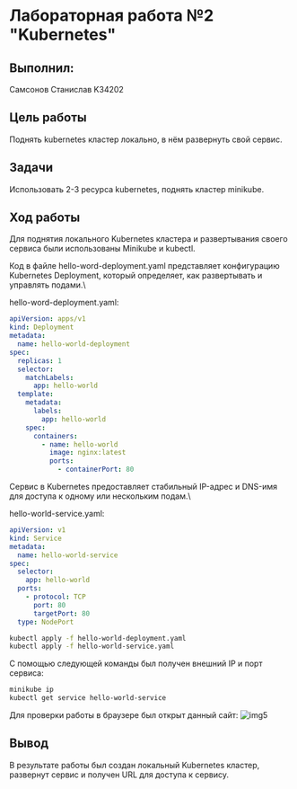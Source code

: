 # Лабораторная работа №2 "Kubernetes"

## Выполнил: 
Самсонов Станислав K34202

## Цель работы

Поднять kubernetes кластер локально, в нём развернуть свой сервис.

## Задачи

Использовать 2-3 ресурса kubernetes, поднять кластер minikube.

## Ход работы

Для поднятия локального Kubernetes кластера и развертывания своего сервиса были использованы Minikube и kubectl.

Код в файле hello-word-deployment.yaml представляет конфигурацию Kubernetes Deployment, который определяет, как развертывать и управлять подами.\

hello-word-deployment.yaml:

```yml
apiVersion: apps/v1
kind: Deployment
metadata:
  name: hello-world-deployment
spec:
  replicas: 1
  selector:
    matchLabels:
      app: hello-world
  template:
    metadata:
      labels:
        app: hello-world
    spec:
      containers:
        - name: hello-world
          image: nginx:latest
          ports:
            - containerPort: 80

```

Сервис в Kubernetes предоставляет стабильный IP-адрес и DNS-имя для доступа к одному или нескольким подам.\

hello-world-service.yaml:

```yml
apiVersion: v1
kind: Service
metadata:
  name: hello-world-service
spec:
  selector:
    app: hello-world
  ports:
    - protocol: TCP
      port: 80
      targetPort: 80
  type: NodePort
```

```bash
kubectl apply -f hello-world-deployment.yaml
kubectl apply -f hello-world-service.yaml
```

С помощью следующей команды был получен внешний IP и порт сервиса:

```bash
minikube ip
kubectl get service hello-world-service
```

Для проверки работы в браузере был открыт данный сайт:
![img5](./img/img5.png)

## Вывод

В результате работы был создан локальный Kubernetes кластер, развернут сервис и получен URL для доступа к сервису.
